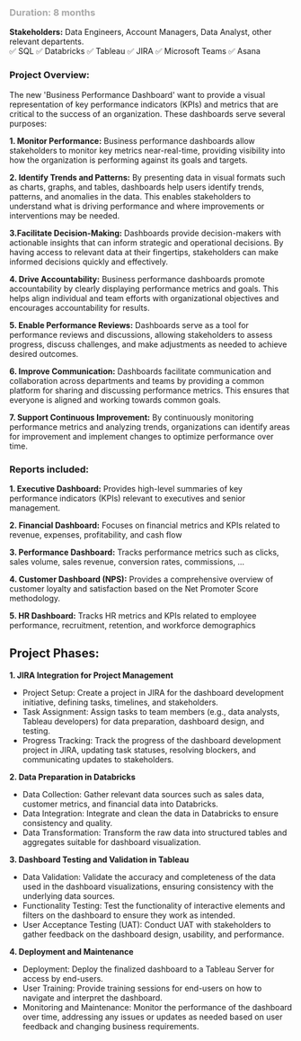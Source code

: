 ### <font style="color : darkgrey">Duration: 8 months</font> <br>
**Stakeholders:** Data Engineers, Account Managers, Data Analyst, other relevant departents. <br>
✅ SQL ✅ Databricks ✅ Tableau ✅ JIRA ✅ Microsoft Teams ✅ Asana

### **Project Overview**:
The new 'Business Performance Dashboard' want to provide a visual representation of key performance indicators (KPIs) and metrics that are critical to the success of an organization. These dashboards serve several purposes:

**1. Monitor Performance:** Business performance dashboards allow stakeholders to monitor key metrics near-real-time, providing visibility into how the organization is performing against its goals and targets.

**2. Identify Trends and Patterns:** By presenting data in visual formats such as charts, graphs, and tables, dashboards help users identify trends, patterns, and anomalies in the data. This enables stakeholders to understand what is driving performance and where improvements or interventions may be needed.

**3.Facilitate Decision-Making:** Dashboards provide decision-makers with actionable insights that can inform strategic and operational decisions. By having access to relevant data at their fingertips, stakeholders can make informed decisions quickly and effectively.

**4. Drive Accountability:** Business performance dashboards promote accountability by clearly displaying performance metrics and goals. This helps align individual and team efforts with organizational objectives and encourages accountability for results.

**5. Enable Performance Reviews:** Dashboards serve as a tool for performance reviews and discussions, allowing stakeholders to assess progress, discuss challenges, and make adjustments as needed to achieve desired outcomes.

**6. Improve Communication:** Dashboards facilitate communication and collaboration across departments and teams by providing a common platform for sharing and discussing performance metrics. This ensures that everyone is aligned and working towards common goals.

**7. Support Continuous Improvement:** By continuously monitoring performance metrics and analyzing trends, organizations can identify areas for improvement and implement changes to optimize performance over time.



### **Reports included:**

**1. Executive Dashboard:** Provides high-level summaries of key performance indicators (KPIs) relevant to executives and senior management.

**2. Financial Dashboard:** Focuses on financial metrics and KPIs related to revenue, expenses, profitability, and cash flow

**3. Performance Dashboard:** Tracks performance metrics such as clicks, sales volume, sales revenue, conversion rates, commissions, ...

**4. Customer Dashboard (NPS):** Provides a comprehensive overview of customer loyalty and satisfaction based on the Net Promoter Score methodology.

**5. HR Dashboard:** Tracks HR metrics and KPIs related to employee performance, recruitment, retention, and workforce demographics 



## **Project Phases:**

**1. JIRA Integration for Project Management**
- Project Setup: Create a project in JIRA for the dashboard development initiative, defining tasks, timelines, and stakeholders.
- Task Assignment: Assign tasks to team members (e.g., data analysts, Tableau developers) for data preparation, dashboard design, and testing.
- Progress Tracking: Track the progress of the dashboard development project in JIRA, updating task statuses, resolving blockers, and communicating updates to stakeholders.

**2. Data Preparation in Databricks**
- Data Collection: Gather relevant data sources such as sales data, customer metrics, and financial data into Databricks.
- Data Integration: Integrate and clean the data in Databricks to ensure consistency and quality.
- Data Transformation: Transform the raw data into structured tables and aggregates suitable for dashboard visualization.

**3. Dashboard Testing and Validation in Tableau**
- Data Validation: Validate the accuracy and completeness of the data used in the dashboard visualizations, ensuring consistency with the underlying data sources.
- Functionality Testing: Test the functionality of interactive elements and filters on the dashboard to ensure they work as intended.
- User Acceptance Testing (UAT): Conduct UAT with stakeholders to gather feedback on the dashboard design, usability, and performance. 

**4. Deployment and Maintenance**
- Deployment: Deploy the finalized dashboard to a Tableau Server for access by end-users.
- User Training: Provide training sessions for end-users on how to navigate and interpret the dashboard.
- Monitoring and Maintenance: Monitor the performance of the dashboard over time, addressing any issues or updates as needed based on user feedback and changing business requirements.

